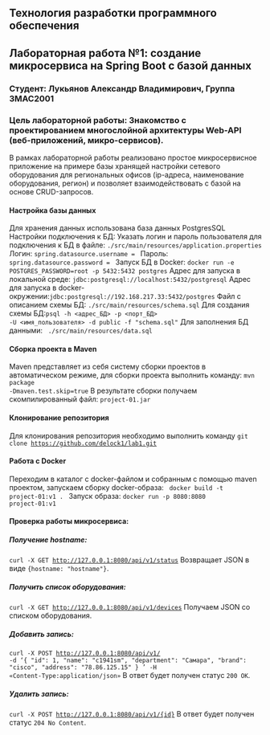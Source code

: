 ## Технология разработки программного обеспечения
## Лабораторная работа №1: создание микросервиса на Spring Boot с базой данных
### Студент: Лукьянов Александр Владимирович, Группа 3МАС2001
### Цель лабораторной работы: Знакомство с проектированием многослойной архитектуры Web-API (веб-приложений, микро-сервисов).
В рамках лабораторной работы реализовано простое микросервисное приложение на примере базы хранящей настройки сетевого оборудования для региональных офисов (ip-адреса, наименование оборудования, регион) и позволяет взаимодействовать с базой на основе CRUD-запросов.
#### Настройка базы данных
Для хранения данных использована база данных PostgresSQL
Настройки подключения к БД:
Указать логин и пароль пользователя для подключения к БД в файле:
<code>./src/main/resources/application.properties</code>
Логин: <code>spring.datasource.username = </code>
Пароль: <code>spring.datasource.password = </code>
Запуск БД в Docker: <code>docker run -e POSTGRES_PASSWORD=root -p 5432:5432 postgres</code>
Адрес для запуска в локальной среде: <code>jdbc:postgresql://localhost:5432/postgresql</code>
Адрес для запуска в docker-окружении:<code>jdbc:postgresql://192.168.217.33:5432/postgres</code>
Файл с описанием схемы БД: <code>./src/main/resources/schema.sql</code>
Для создания схемы БД:<code>psql -h <адрес_БД> -p <порт_БД> -U <имя_пользователя> -d public -f "schema.sql"</code>
Для заполнения БД данными: <code> ./src/main/resources/data.sql </code>
#### Сборка проекта в Maven
Maven представляет из себя систему сборки проектов в автоматическом режиме, для сборки проекта выполнить команду:
<code>mvn package -Dmaven.test.skip=true</code>
В результате сборки получаем скомпилированный файл: <code>project-01.jar</code>
#### Клонирование репозитория
Для клонирования репозитория необходимо выполнить команду <code>git clone https://github.com/delock1/lab1.git</code>
#### Работа с Docker
Переходим в каталог с docker-файлом и собранным с помощью maven проектом, запускаем сборку docker-образа:
<code> docker build -t project-01:v1 . </code> 
Запуск образа:
<code>docker run -p 8080:8080 project-01:v1 </code>
  
#### Проверка работы микросервиса:
##### Получение hostname: 
<code>curl -X GET http://127.0.0.1:8080/api/v1/status</code>
Возвращает JSON в виде <code>{hostname: "hostname"}</code>. 

##### Получить список оборудования:
<code>curl -X GET http://127.0.0.1:8080/api/v1/devices</code>
Получаем JSON со списком оборудования. 

##### Добавить запись: 
<code>curl -X POST http://127.0.0.1:8080/api/v1/ -d ‘{
  "id": 1,
  "name": "c1941sm",
  "department": "Самара",
  "brand": "cisco",
  "address": "78.86.125.15"
} ’ -H «Content-Type:application/json»</code>
В ответ будет получен статус <code>200 ОК</code>.
##### Удалить запись: 
<code>curl -X POST http://127.0.0.1:8080/api/v1/{id}</code>
В ответ будет получен статус <code>204 No Content</code>.


  
